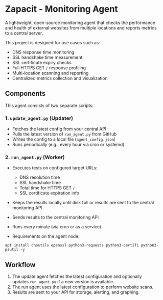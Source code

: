 # Zapacit - Monitoring Agent

A lightweight, open-source monitoring agent that checks the performance and health of external websites from multiple locations and reports metrics to a central server.

This project is designed for use cases such as:
- DNS response time monitoring
- SSL handshake time measurement
- SSL certificate expiry checks
- Full HTTPS GET `/` response profiling
- Multi-location scanning and reporting
- Centralized metrics collection and visualization

## Components

This agent consists of two separate scripts:

### 1. `update_agent.py` (Updater)
- Fetches the latest config from your central API
- Pulls the latest version of `run_agent.py` from GitHub
- Writes the config to a local file (`agent_config.json`)
- Runs periodically (e.g., every hour via cron or systemd)

### 2. `run_agent.py` (Worker)
- Executes tests on configured target URLs:
  - DNS resolution time
  - SSL handshake time
  - Total time for HTTPS GET `/`
  - SSL certificate expiration info
- Keeps the results locally until disk full or results are sent to the central monitoring API
- Sends results to the central monitoring API
- Runs every minute (via cron or as a service)

- Requirements on the agent node:
```
apt install dnsutils openssl python3-requests python3-certifi python3-psutil -y
```

## Workflow

1. The update agent fetches the latest configuration and optionally updates `run_agent.py` if a new version is available.
2. The run agent uses the latest configuration to perform website scans.
3. Results are sent to your API for storage, alerting, and graphing.
